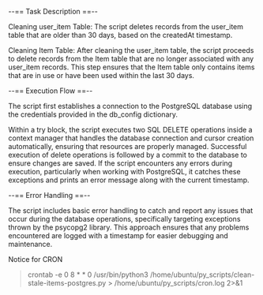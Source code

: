 --== Task Description ==--

Cleaning user_item Table: The script deletes records from the user_item table that are older than 30 days, based on the createdAt timestamp.

Cleaning Item Table: After cleaning the user_item table, the script proceeds to delete records from the Item table that are no longer associated with any user_item records. This step ensures that the Item table only contains items that are in use or have been used within the last 30 days.

--== Execution Flow ==--

The script first establishes a connection to the PostgreSQL database using the credentials provided in the db_config dictionary.

Within a try block, the script executes two SQL DELETE operations inside a context manager that handles the database connection and cursor creation automatically, ensuring that resources are properly managed.
Successful execution of delete operations is followed by a commit to the database to ensure changes are saved.
If the script encounters any errors during execution, particularly when working with PostgreSQL, it catches these exceptions and prints an error message along with the current timestamp.

--== Error Handling ==--

The script includes basic error handling to catch and report any issues that occur during the database operations, specifically targeting exceptions thrown by the psycopg2 library. This approach ensures that any problems encountered are logged with a timestamp for easier debugging and maintenance.


Notice for CRON
> crontab -e
0 8 * * 0 /usr/bin/python3 /home/ubuntu/py_scripts/clean-stale-items-postgres.py > /home/ubuntu/py_scripts/cron.log 2>&1
